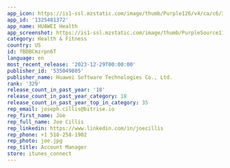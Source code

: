 ```yaml
---
app_icon: https://is1-ssl.mzstatic.com/image/thumb/Purple126/v4/ca/c6/35/cac6357f-07d3-c861-fc3c-86cfb0e36b33/healthlogo_app_release-0-1x_U007emarketing-0-4-0-sRGB-85-220.png/1024x1024bb.png
app_id: '1325481372'
app_name: HUAWEI Health
app_screenshot: https://is1-ssl.mzstatic.com/image/thumb/PurpleSource116/v4/f6/13/34/f61334a6-a65e-dace-187f-5e3ad699a695/b55c2c1e-20bd-4c30-8517-80bedc4899dc_1._U5c01_U9762_U9875_U5907_U4efd_2.png/1242x2688bb.png
category: Health & Fitness
country: US
id: fBDBCmzrpn6T
language: en
most_recent_release: '2023-12-29T00:00:00'
publisher_id: '535049805'
publisher_name: Huawei Software Technologies Co., Ltd.
rank: '329'
release_count_in_past_year: '18'
release_count_in_past_year_category: 18
release_count_in_past_year_top_in_category: 35
rep_email: joseph.cillis@bitrise.io
rep_first_name: Joe
rep_full_name: Joe Cillis
rep_linkedin: https://www.linkedin.com/in/joecillis
rep_phone: +1 518-258-1902
rep_photo: joe.jpg
rep_title: Account Manager
store: itunes_connect
---
```


